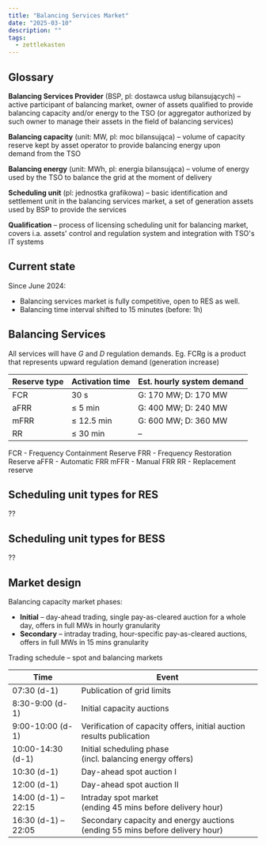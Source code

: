 ```yaml
---
title: "Balancing Services Market"
date: "2025-03-10"
description: ""
tags:
  - zettlekasten
---
```


## Glossary

**Balancing Services Provider** (BSP, pl: dostawca usług bilansujących) – active participant of balancing market, owner of assets qualified to provide balancing capacity and/or energy to the TSO (or aggregator authorized by such owner to manage their assets in the field of balancing services)

**Balancing capacity** (unit: MW, pl: moc bilansująca) – volume of capacity reserve kept by asset operator to provide balancing energy upon demand from the TSO

**Balancing energy** (unit: MWh, pl: energia bilansująca) – volume of energy used by the TSO to balance the grid at the moment of delivery

**Scheduling unit** (pl: jednostka grafikowa) – basic identification and settlement unit in the balancing services market, a set of generation assets used by BSP to provide the services

**Qualification** – process of licensing scheduling unit for balancing market, covers i.a. assets' control and regulation system and integration with TSO's IT systems

## Current state

Since June 2024: 

- Balancing services market is fully competitive, open to RES as well.
- Balancing time interval shifted to 15 minutes (before: 1h)

## Balancing Services

All services will have *G* and *D* regulation demands.
Eg. FCRg is a product that represents upward regulation demand (generation increase)

| Reserve type | Activation time | Est. hourly system demand |
| ------------ | --------------- | ------------------------- |
| FCR          | 30 s            | G: 170 MW; D: 170 MW      |
| aFRR         | ≤ 5 min         | G: 400 MW; D: 240 MW      |
| mFRR         | ≤ 12.5 min      | G: 600 MW; D: 360 MW      |
| RR           | ≤ 30 min        | –                         |

FCR - Frequency Containment Reserve
FRR - Frequency Restoration Reserve
aFFR - Automatic FRR
mFFR - Manual FRR
RR - Replacement reserve

## Scheduling unit types for RES

??

## Scheduling unit types for BESS

??

## Market design

Balancing capacity market phases:

- **Initial** – day-ahead trading, single pay-as-cleared auction for a whole day, offers in full MWs in hourly granularity
- **Secondary** – intraday trading, hour-specific pay-as-cleared auctions, offers in full MWs in 15 mins granularity

Trading schedule – spot and balancing markets

| Time                                          | Event                                                                             |
| --------------------------------------------- | --------------------------------------------------------------------------------- |
| 07:30 (d-1)                                   | Publication of grid limits                                                        |
| 8:30-9:00 (d-1)                               | Initial capacity auctions                                                         |
| 9:00-10:00 (d-1)                              | Verification of capacity offers, initial auction results publication              |
| 10:00-14:30 (d-1)                             | Initial scheduling phase  <br>(incl. balancing energy offers)                     |
| 10:30 (d-1)                                   | Day-ahead spot auction I                                                          |
| 12:00 (d-1)                                   | Day-ahead spot auction II                                                         |
| 14:00 (d-1) – 22:15                           | Intraday spot market  <br>(ending 45 mins before delivery hour)                   |
| 16:30 (d-1) – 22:05                           | Secondary capacity and energy auctions  <br>(ending 55 mins before delivery hour) |

